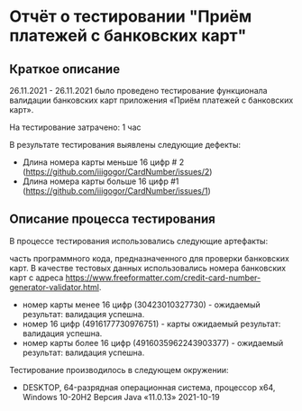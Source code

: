 # Отчёт о тестировании "Приём платежей с банковских карт"
## Краткое описание
26.11.2021 - 26.11.2021 было проведено тестирование функционала валидации банковских карт приложения «Приём платежей с банковских карт».

На тестирование затрачено: 1 час

В результате тестирования выявлены следующие дефекты:
* Длина номера карты меньше 16 цифр # 2 (https://github.com/iiigogor/CardNumber/issues/2)
* Длина номера карты больше 16 цифр #1 (https://github.com/iiigogor/CardNumber/issues/1)



## Описание процесса тестирования
В процессе тестирования использовались следующие артефакты:

часть программного кода, предназначенного для проверки банковских карт.
В качестве тестовых данных использовались номера банковских карт с адреса https://www.freeformatter.com/credit-card-number-generator-validator.html.

* номер карты менее 16 цифр (30423010327730) - ожидаемый результат: валидация успешна.
* номер 16 цифр (4916177730976751) - карты ожидаемый результат: валидация успешна.
* номер карты более 16 цифр (4916035962243903377) - ожидаемый результат: валидация успешна.

Тестирование производилось в следующем окружении:
* DESKTOP, 64-разрядная операционная система, процессор x64, Windows 10-20Н2
Версия Java «11.0.13» 2021-10-19
